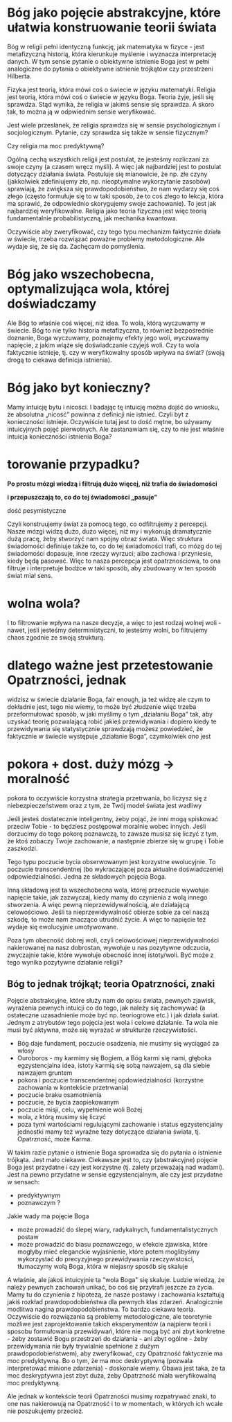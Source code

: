 # Bóg jako pojęcie abstrakcyjne, które ułatwia konstruowanie teorii świata

Bóg w religii pełni identyczną funkcję, jak matematyka w fizyce - jest metafizyczną historią, która kierunkuje myślenie i wyznacza interpretację danych. W tym sensie pytanie o obiektywne istnienie Boga jest w pełni analogiczne do pytania o obiektywne istnienie trójkątów czy przestrzeni Hilberta.

Fizyka jest teorią, która mówi coś o świecie w języku matematyki. Religia jest teorią, która mówi coś o świecie w języku Boga. Teoria żyje, jeśli się sprawdza. Stąd wynika, że religia w jakimś sensie się sprawdza. A skoro tak, to można ją w odpwiednim sensie weryfikować.

Jest wiele przesłanek, że religia sprawdza się w sensie psychologicznym i socjologicznym. Pytanie, czy sprawdza się także w sensie fizycznym?

Czy religia ma moc predyktywną? 

Ogólną cechą wszystkich religii jest postulat, że jesteśmy rozliczani za swoje czyny (a czasem wręcz myśli). A więc jak najbardziej jest to postulat dotyczący działania świata. Postuluje się mianowicie, że np. złe czyny (jakkolwiek zdefiniujemy zło, np. nieoptymalne wykorzytanie zasobów) sprawiają, że zwiększa się prawdopodobieństwo, że nam wydarzy się coś złego (często formułuje się to w taki sposób, że to coś złego to lekcja, która ma sprawić, że odpowiednio skorygujemy swoje zachowanie). To jest jak najbardziej weryfikowalne. Religia jako teoria fizyczna jest więc teorią fundamentalnie probabilistyczną, jak mechanika kwantowa.

Oczywiście aby zweryfikować, czy tego typu mechanizm faktycznie działa w świecie, trzeba rozwiązać poważne problemy metodologiczne. Ale wydaje się, że się da. Zachęcam do pomyślenia.

# Bóg jako wszechobecna, optymalizująca wola, której doświadczamy

Ale Bóg to właśnie coś więcej, niż idea. To wola, którą wyczuwamy w świecie. Bóg to nie tylko historia metafizyczna, to również bezpośrednie doznanie, Boga wyczuwamy, poznajemy efekty jego woli, wyczuwamy napięcie, z jakim wiąże się doświadczanie czyjejś woli. Czy ta wola faktycznie istnieje, tj. czy w weryfikowalny sposób wpływa na świat? (swoją drogą to ciekawa definicja istnienia).

# Bóg jako byt konieczny?

Mamy intuicję bytu i nicości. I badając tę intuicję można dojść do wniosku, że absolutna „nicość” powinna z definicji nie istnieć. Czyli byt z konieczności istnieje. Oczywiście tutaj jest to dość mętne, bo używamy intuicyjnych pojęć pierwotnych. Ale zastanawiam się, czy to nie jest właśnie intuicja konieczności istnienia Boga?

# torowanie przypadku?

**Po prostu mózgi wiedzą i filtrują dużo więcej, niż trafia do świadomości**

**i przepuszczają to, co do tej świadomości „pasuje"**

dość pesymistyczne

Czyli konstruujemy świat za pomocą tego, co odfiltrujemy z percepcji. Nasze mózgi widzą dużo, dużo więcej, niż my i wykonują dramatycznie dużą pracę, żeby stworzyć nam spójny obraz świata. Więc struktura świadomości definiuje także to, co do tej świadomości trafi, co mózg do tej świadomości dopasuje, inne rzeczy wyrzuci; albo zachowa i przyniesie, kiedy będą pasować. Więc to nasza percepcja jest opatrznościowa, to ona filtruje i interpretuje bodźce w taki sposób, aby zbudowany w ten sposób świat miał sens.

# wolna wola?

I to filtrowanie wpływa na nasze decyzje, a więc to jest rodzaj wolnej woli - nawet, jeśli jesteśmy deterministyczni, to jesteśmy wolni, bo filtrujemy chaos zgodnie ze swoją strukturą.

# dlatego ważne jest przetestowanie Opatrzności, jednak

widzisz w świecie działanie Boga, fair enough, ja też widzę
ale czym to dokładnie jest, tego nie wiemy, to może być złudzenie
więc trzeba przeformułować sposób, w jaki myślimy o tym „działaniu Boga"
tak, aby uzyskać teorię pozwalającą robić jakieś przewidywania
i dopiero kiedy te przewidywania się statystycznie sprawdzają możesz powiedzieć, że faktycznie w świecie występuje „działanie Boga”, czymkolwiek ono jest

# pokora + dost. duży mózg -> moralność

pokora to oczywiście korzystna strategia przetrwania, bo liczysz się z niebezpieczeństwem oraz z tym, że Twój model świata jest wadliwy

Jeśli jesteś dostatecznie inteligentny, żeby pojąć, że inni mogą spiskować przeciw Tobie - to będziesz postępował moralnie wobec innych. Jeśli dorzucimy do tego pokorę poznawczą, to zawsze musisz się liczyć z tym, że ktoś zobaczy Twoje zachowanie, a następnie zbierze się w grupę i Tobie zaszkodzi.

Tego typu poczucie bycia obserwowanym jest korzystne ewolucyjnie. To poczucie transcendentnej (bo wykraczającej poza aktualne doświadczenie) odpowiedzialności. Jedna ze składowych pojęcia Boga.

Inną składową jest ta wszechobecna wola, której przeczucie wywołuje napięcie takie, jak zazwyczaj, kiedy mamy do czynienia z wolą innego stworzenia. A więc pewną nieprzewidywalnością, ale działającą celowościowo. Jeśli ta nieprzewidywalność obierze sobie za cel naszą szkodę, to może nam znacząco utrudnić życie. A więc to napięcie też wydaje się ewolucyjnie umotywowane.

Poza tym obecność dobrej woli, czyli celowościowej nieprzewidywalności nakierowanej na nasz dobrostan, wywołuje u nas pozytywne odczucia, zwyczajnie takie, które wywołuje obecność innej istoty/woli. Być może z tego wynika pozytywne działanie religii?


## Bóg to jednak trójkąt; teoria Opatrzności, znaki

Pojęcie abstrakcyjne, które służy nam do opisu świata, pewnych zjawisk, wyrażenia pewnych intuicji co do tego, jak należy się zachowywać (a ostateczne uzasadnienie może być np. teoriogrowe etc.) i jak działa świat. Jednym z atrybutów tego pojęcia jest wola i celowe działanie. Ta wola nie musi być aktywna, może się wyrażać w strukturze rzeczywistości.

- Bóg daje fundament, poczucie osadzenia, nie musimy się wyciągać za włosy
- Ouroboros - my karmimy się Bogiem, a Bóg karmi się nami, głęboka egzystencjalna idea, istoty karmią się sobą nawzajem, są dla siebie nawzajem gruntem
- pokora i poczucie transcendentnej opdowiedzialności (korzystne zachowania w kontekście przetrwania)
- poczucie braku osamotnienia
- poczucie, że bycia zaopiekowanym
- poczucie misji, celu, wypełnienie woli Bożej
- wola, z którą musimy się liczyć
- poza tymi wartościami regulującymi zachowanie i status egzystencjalny jednostki mamy też wyraźne tezy dotyczące działania świata, tj. Opatrzność, może Karma.

W takim razie pytanie o istnienie Boga sprowadza się do pytania o istnienie trójkąta. Jest mało ciekawe. Ciekawsze jest to, czy (abstrakcyjne) pojęcie Boga jest przydatne i czy jest korzystne (tj. zalety przeważają nad wadami). Jest na pewno przydatne w sensie egzystencjalnym, ale czy jest przydatne w sensach:

- predyktywnym
- poznawczym ?

Jakie wady ma pojęcie Boga

- może prowadzić do ślepej wiary, radykalnych, fundamentalistycznych postaw
- może prowadzić do biasu poznawczego, w efekcie zjawiska, które mogłyby mieć eleganckie wyjaśnienie, które potem moglibyśmy wykorzystać do precyzyjnego przewidywania rzeczywistości, tłumaczymy wolą Boga, która w niejasny sposób się skaluje

A właśnie, ale jakoś intuicyjnie ta "wola Boga" się skaluje. Ludzie wiedzą, że należy pewnych zachowań unikać, bo coś się przytrafi jeszcze za życia. Mamy tu do czynienia z hipotezą, że nasze postawy i zachowania kształtują jakiś rozkład prawdopodobieństwa dla pewnych klas zdarzeń. Analogicznie modlitwa nagina prawdopodobieństwa. To bardzo ciekawa teoria. Oczywiście do rozwiązania są problemy metodologiczne, ale teoretynie możliwe jest zaprojektowanie takich eksperymentów (a najpierw teorii i sposobu formułowania przewidywań, które nie mogą być ani zbyt konkretne - żeby zostawić Bogu przestrzeń do działania - ani zbyt ogólne - żeby przewidywania nie były trywialnie spełnione z dużym prawdopodobieństwem), aby zweryfikować, czy Opatrzność faktycznie ma moc predyktywną. Bo o tym, że ma moc deskryptywną (pozwala interpretować minione zdarzenia) - doskonale wiemy. Obawa jest taka, że ta moc deskryptywna jest zbyt duża, żeby Opatrzność miała weryfikowalną moc predyktywną.

Ale jednak w kontekście teorii Opatrzności musimy rozpatrywać znaki, to one nas nakierowują na Opatrzność i to w momentach, w których ich wcale nie poszukujemy przecież.
